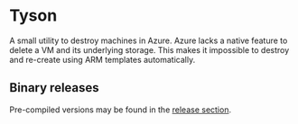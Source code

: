 # Tyson

A small utility to destroy machines in Azure. Azure lacks a native feature to delete a VM and its underlying storage. This makes it impossible to destroy and re-create using ARM templates automatically.

## Binary releases

Pre-compiled versions may be found in the [release section](https://github.com/iamseth/tyson/releases).
